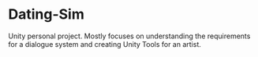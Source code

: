 # Dating-Sim
Unity personal project. Mostly focuses on understanding the requirements for a dialogue system and creating Unity Tools for an artist.
